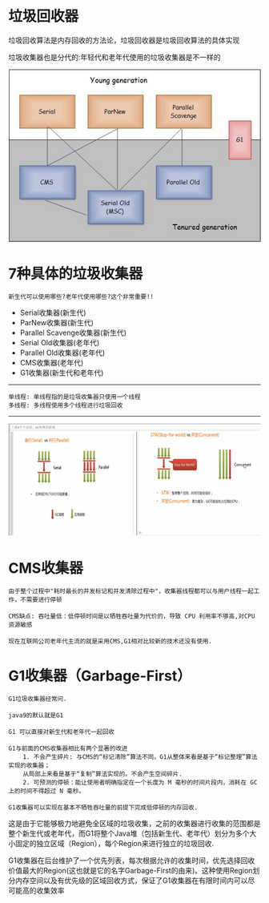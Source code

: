 # 垃圾回收器

垃圾回收算法是内存回收的方法论，垃圾回收器是垃圾回收算法的具体实现

垃圾收集器也是分代的:年轻代和老年代使用的垃圾收集器是不一样的

![](../pics/Sun_HotSpot虚拟机1.7版垃圾回收器.jpg)

# 7种具体的垃圾收集器

    新生代可以使用哪些?老年代使用哪些?这个非常重要!!

- Serial收集器(新生代)
- ParNew收集器(新生代)
- Parallel Scavenge收集器(新生代)
- Serial Old收集器(老年代)
- Parallel Old收集器(老年代)
- CMS收集器(老年代)
- G1收集器(新生代和老年代)

---
    单线程: 单线程指的是垃圾收集器只使用一个线程
    多线程: 多线程使用多个线程进行垃圾回收
---

![](../pics/垃圾回收器小总结.png)

# CMS收集器

    由于整个过程中"耗时最长的并发标记和并发清除过程中"，收集器线程都可以与用户线程一起工作，不需要进行停顿
    
    CMS缺点: 吞吐量低：低停顿时间是以牺牲吞吐量为代价的，导致 CPU 利用率不够高,对CPU资源敏感

    现在互联网公司老年代主流的就是采用CMS,G1相对比较新的技术还没有使用.

# G1收集器（Garbage-First）
    
    G1垃圾收集器经常问.
    
    java9的默认就是G1
   
    G1 可以直接对新生代和老年代一起回收

    G1与前面的CMS收集器相比有两个显著的改进
        1. 不会产生碎片: 与CMS的“标记清除”算法不同，G1从整体来看是基于“标记整理”算法实现的收集器；
        从局部上来看是基于“复制”算法实现的。不会产生空间碎片.
        2. 可预测的停顿：能让使用者明确指定在一个长度为 M 毫秒的时间片段内，消耗在 GC 上的时间不得超过 N 毫秒。

    G1收集器可以实现在基本不牺牲吞吐量的前提下完成低停顿的内存回收.

这是由于它能够极力地避免全区域的垃圾收集，之前的收集器进行收集的范围都是整个新生代或老年代，而G1将整个Java堆（包括新生代、老年代）划分为多个大小固定的独立区域（Region），每个Region来进行独立的垃圾回收.

G1收集器在后台维护了一个优先列表，每次根据允许的收集时间，优先选择回收价值最大的Region(这也就是它的名字Garbage-First的由来)。这种使用Region划分内存空间以及有优先级的区域回收方式，保证了G1收集器在有限时间内可以尽可能高的收集效率